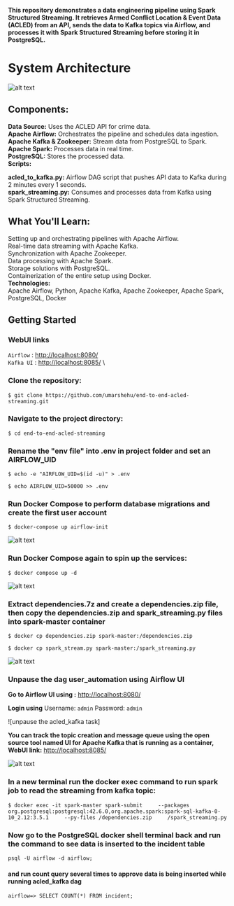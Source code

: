 
**This repository demonstrates a data engineering pipeline using Spark Structured Streaming. It retrieves Armed Conflict Location & Event Data (ACLED) from an API, sends the data to Kafka topics via Airflow, and processes it with Spark Structured Streaming before storing it in PostgreSQL.**

# System Architecture

![alt text](img/architecture.jpg)

## Components:

**Data Source:** Uses the ACLED API for crime data. \
**Apache Airflow:** Orchestrates the pipeline and schedules data ingestion. \
**Apache Kafka & Zookeeper:** Stream data from PostgreSQL to Spark. \
**Apache Spark:** Processes data in real time. \
**PostgreSQL:** Stores the processed data. \
**Scripts:**

**acled_to_kafka.py:** Airflow DAG script that pushes API data to Kafka during 2 minutes every 1 seconds. \
**spark_streaming.py:** Consumes and processes data from Kafka using Spark Structured Streaming. 

## What You'll Learn:

Setting up and orchestrating pipelines with Apache Airflow. \
Real-time data streaming with Apache Kafka. \
Synchronization with Apache Zookeeper. \
Data processing with Apache Spark. \
Storage solutions with PostgreSQL. \
Containerization of the entire setup using Docker. \
**Technologies:** \
Apache Airflow, Python, Apache Kafka, Apache Zookeeper, Apache Spark, PostgreSQL, Docker 

## Getting Started

### WebUI links

`Airflow`  : <http://localhost:8080/> \
`Kafka UI` : <http://localhost:8085/> \

### Clone the repository:

`$ git clone https://github.com/umarshehu/end-to-end-acled-streaming.git`

### Navigate to the project directory:

`$ cd end-to-end-acled-streaming`

### Rename the "env file" into .env in project folder and set an AIRFLOW_UID

`$ echo -e "AIRFLOW_UID=$(id -u)" > .env`

`$ echo AIRFLOW_UID=50000 >> .env`


### Run Docker Compose to perform database migrations and create the first user account

`$ docker-compose up airflow-init`

![alt text](img/airflow-init.png)


### Run Docker Compose again to spin up the services:

`$ docker compose up -d`

![alt text](img/compose-up-d.png)


### Extract dependencies.7z and create a dependencies.zip file, then copy the dependencies.zip and spark_streaming.py files into spark-master container

`$ docker cp dependencies.zip spark-master:/dependencies.zip`

`$ docker cp spark_stream.py spark-master:/spark_streaming.py`

![alt text](img/docker-cp.png)

### Unpause the dag user_automation using Airflow UI

**Go to Airflow UI using :** <http://localhost:8080/>

**Login using** Username: `admin` Password: `admin`

![unpause the acled_kafka task]

**You can track the topic creation and message queue using the open source tool named UI for Apache Kafka that is running as a container, WebUI link:**  <http://localhost:8085/>

![alt text](img/kafkaui.png)

### In a new terminal run the docker exec command to run spark job to read the streaming from kafka topic:

`$ docker exec -it spark-master spark-submit     --packages org.postgresql:postgresql:42.6.0,org.apache.spark:spark-sql-kafka-0-10_2.12:3.5.1     --py-files /dependencies.zip     /spark_streaming.py`


### Now go to the PostgreSQL docker shell terminal back and run the command to see data is inserted to the incident table

`psql -U airflow -d airflow;`

#### and run count query several times to approve data is being inserted while running acled_kafka dag

`airflow=> SELECT COUNT(*) FROM incident;`
